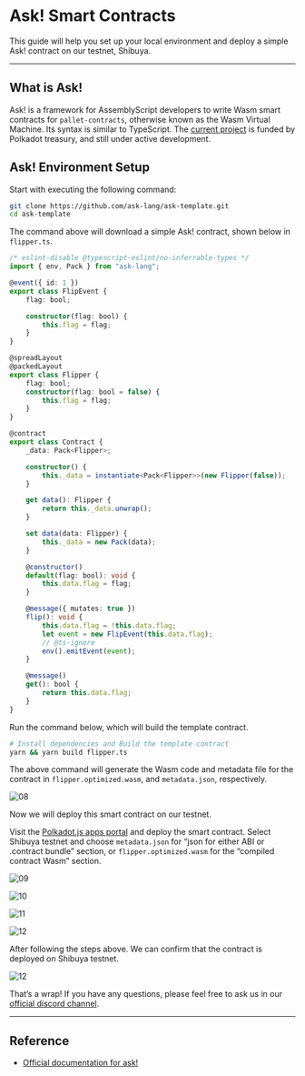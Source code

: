 # Ask! Smart Contracts

This guide will help you set up your local environment and deploy a simple Ask! contract on our testnet, Shibuya.

---

## What is Ask!

Ask! is a framework for AssemblyScript developers to write Wasm smart contracts for `pallet-contracts`, otherwise known as the Wasm Virtual Machine. Its syntax is similar to TypeScript. The [current project](https://polkadot.polkassembly.io/post/949) is funded by Polkadot treasury, and still under active development. 

## Ask! Environment Setup

Start with executing the following command: 

```bash
git clone https://github.com/ask-lang/ask-template.git
cd ask-template
```

The command above will download a simple Ask! contract, shown below in `flipper.ts`.

```ts
/* eslint-disable @typescript-eslint/no-inferrable-types */
import { env, Pack } from "ask-lang";

@event({ id: 1 })
export class FlipEvent {
    flag: bool;

    constructor(flag: bool) {
        this.flag = flag;
    }
}

@spreadLayout
@packedLayout
export class Flipper {
    flag: bool;
    constructor(flag: bool = false) {
        this.flag = flag;
    }
}

@contract
export class Contract {
    _data: Pack<Flipper>;

    constructor() {
        this._data = instantiate<Pack<Flipper>>(new Flipper(false));
    }

    get data(): Flipper {
        return this._data.unwrap();
    }

    set data(data: Flipper) {
        this._data = new Pack(data);
    }

    @constructor()
    default(flag: bool): void {
        this.data.flag = flag;
    }

    @message({ mutates: true })
    flip(): void {
        this.data.flag = !this.data.flag;
        let event = new FlipEvent(this.data.flag);
        // @ts-ignore
        env().emitEvent(event);
    }

    @message()
    get(): bool {
        return this.data.flag;
    }
}
```

Run the command below, which will build the template contract.

```bash
# Install dependencies and Build the template contract
yarn && yarn build flipper.ts
```

The above command will generate the Wasm code and metadata file for the contract in `flipper.optimized.wasm`, and `metadata.json`, respectively.

![08](img/08a.png)

Now we will deploy this smart contract on our testnet.

Visit the [Polkadot.js apps portal](https://polkadot.js.org/apps/) and deploy the smart contract. Select Shibuya testnet and choose `metadata.json` for “json for either ABI or .contract bundle” section, or `flipper.optimized.wasm` for the “compiled contract Wasm” section.

![09](img/09a.png)

![10](img/10.png)

![11](img/11.png)

![12](img/12.png)

After following the steps above. We can confirm that the contract is deployed on Shibuya testnet.

![12](img/12.png)

That’s a wrap!
If you have any questions, please feel free to ask us in our [official discord channel](https://discord.gg/GhTvWxsF6S).

---

## Reference

- [Official documentation for ask!](https://github.com/ask-lang/ask)